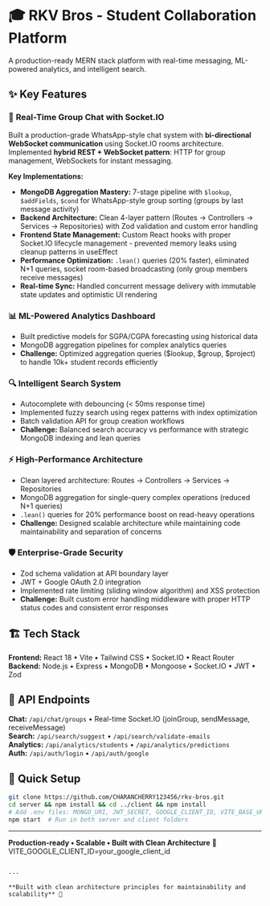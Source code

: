 # 🎓 RKV Bros - Student Collaboration Platform

A production-ready MERN stack platform with real-time messaging, ML-powered analytics, and intelligent search.

## ✨ Key Features

### 💬 **Real-Time Group Chat with Socket.IO**
Built a production-grade WhatsApp-style chat system with **bi-directional WebSocket communication** using Socket.IO rooms architecture. Implemented **hybrid REST + WebSocket pattern**: HTTP for group management, WebSockets for instant messaging. 

**Key Implementations:**
- **MongoDB Aggregation Mastery:** 7-stage pipeline with `$lookup`, `$addFields`, `$cond` for WhatsApp-style group sorting (groups by last message activity)
- **Backend Architecture:** Clean 4-layer pattern (Routes → Controllers → Services → Repositories) with Zod validation and custom error handling
- **Frontend State Management:** Custom React hooks with proper Socket.IO lifecycle management - prevented memory leaks using cleanup patterns in useEffect
- **Performance Optimization:** `.lean()` queries (20% faster), eliminated N+1 queries, socket room-based broadcasting (only group members receive messages)
- **Real-time Sync:** Handled concurrent message delivery with immutable state updates and optimistic UI rendering

### 📊 **ML-Powered Analytics Dashboard**
- Built predictive models for SGPA/CGPA forecasting using historical data
- MongoDB aggregation pipelines for complex analytics queries
- **Challenge:** Optimized aggregation queries ($lookup, $group, $project) to handle 10k+ student records efficiently

### 🔍 **Intelligent Search System**
- Autocomplete with debouncing (< 50ms response time)
- Implemented fuzzy search using regex patterns with index optimization
- Batch validation API for group creation workflows
- **Challenge:** Balanced search accuracy vs performance with strategic MongoDB indexing and lean queries

### ⚡ **High-Performance Architecture**
- Clean layered architecture: Routes → Controllers → Services → Repositories
- MongoDB aggregation for single-query complex operations (reduced N+1 queries)
- `.lean()` queries for 20% performance boost on read-heavy operations
- **Challenge:** Designed scalable architecture while maintaining code maintainability and separation of concerns

### 🛡️ **Enterprise-Grade Security**
- Zod schema validation at API boundary layer
- JWT + Google OAuth 2.0 integration
- Implemented rate limiting (sliding window algorithm) and XSS protection
- **Challenge:** Built custom error handling middleware with proper HTTP status codes and consistent error responses

## 🏗️ Tech Stack

**Frontend:** React 18 • Vite • Tailwind CSS • Socket.IO • React Router  
**Backend:** Node.js • Express • MongoDB • Mongoose • Socket.IO • JWT • Zod

## 📡 API Endpoints

**Chat:** `/api/chat/groups` • Real-time Socket.IO (joinGroup, sendMessage, receiveMessage)  
**Search:** `/api/search/suggest` • `/api/search/validate-emails`  
**Analytics:** `/api/analytics/students` • `/api/analytics/predictions`  
**Auth:** `/api/auth/login` • `/api/auth/google`

## 🚀 Quick Setup

```bash
git clone https://github.com/CHARANCHERRY123456/rkv-bros.git
cd server && npm install && cd ../client && npm install
# Add .env files: MONGO_URI, JWT_SECRET, GOOGLE_CLIENT_ID, VITE_BASE_URL
npm start  # Run in both server and client folders
```

---

**Production-ready • Scalable • Built with Clean Architecture** 🚀
VITE_GOOGLE_CLIENT_ID=your_google_client_id
```

---

**Built with clean architecture principles for maintainability and scalability** 🚀
